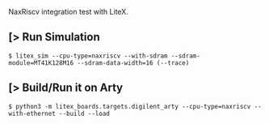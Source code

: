 NaxRiscv integration test with LiteX.

[> Run Simulation
-----------------
````
$ litex_sim --cpu-type=naxriscv --with-sdram --sdram-module=MT41K128M16 --sdram-data-width=16 (--trace)
````

[> Build/Run it on Arty
-----------------------
````
$ python3 -m litex_boards.targets.digilent_arty --cpu-type=naxriscv --with-ethernet --build --load
````